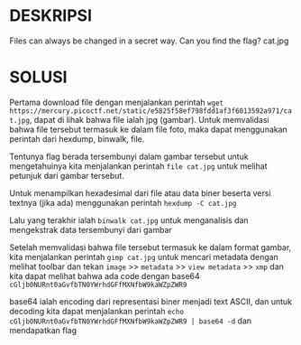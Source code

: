 # DESKRIPSI

Files can always be changed in a secret way. Can you find the flag? cat.jpg

# SOLUSI 

Pertama download file dengan menjalankan perintah ```wget https://mercury.picoctf.net/static/e5825f58ef798fdd1af3f6013592a971/cat.jpg```, dapat di lihak bahwa file ialah jpg (gambar).
Untuk memvalidasi bahwa file tersebut termasuk ke dalam file foto, maka dapat menggunakan perintah dari hexdump, binwalk, file.

Tentunya flag berada tersembunyi dalam gambar tersebut untuk mengetahuinya kita menjalankan perintah ```file cat.jpg``` untuk melihat petunjuk dari gambar tersebut.

Untuk menampilkan hexadesimal dari file atau data biner beserta versi textnya (jika ada) menggunakan perintah ```hexdump -C cat.jpg```

Lalu yang terakhir ialah ```binwalk cat.jpg``` untuk menganalisis dan mengekstrak data tersembunyi dari gambar

Setelah memvalidasi bahwa file tersebut termasuk ke dalam format gambar, kita menjalankan perintah ```gimp cat.jpg``` untuk mencari metadata dengan melihat toolbar dan tekan ```image``` >> ```metadata``` >> ```view metadata``` >> ```xmp``` dan kita dapat melihat bahwa ada code dengan base64 ```cGljb0NURnt0aGvfbTN0YWrhdGFfMXNfbW9kaWZpZWR9```

base64 ialah encoding dari representasi biner menjadi text ASCII, dan untuk decoding kita dapat menjalankan perintah ```echo cGljb0NURnt0aGvfbTN0YWrhdGFfMXNfbW9kaWZpZWR9 | base64 -d``` dan mendapatkan flag 
